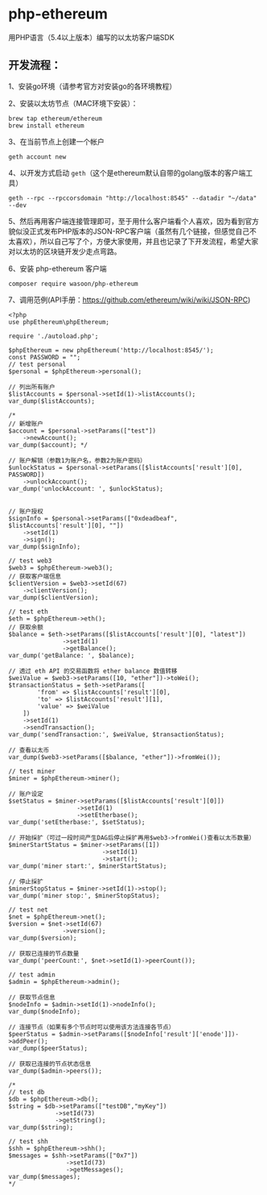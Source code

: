 # php-ethereum
用PHP语言（5.4以上版本）编写的以太坊客户端SDK

## 开发流程：
1、安装go环境（请参考官方对安装go的各环境教程）

2、安装以太坊节点（MAC环境下安装）：

    brew tap ethereum/ethereum
    brew install ethereum

3、在当前节点上创建一个帐户
    
    geth account new

4、以开发方式启动 `geth`（这个是ethereum默认自带的golang版本的客户端工具）
    
    geth --rpc --rpccorsdomain "http://localhost:8545" --datadir "~/data" --dev
    
5、然后再用客户端连接管理即可，至于用什么客户端看个人喜欢，因为看到官方貌似没正式发布PHP版本的JSON-RPC客户端（虽然有几个链接，但感觉自己不太喜欢），所以自己写了个，方便大家使用，并且也记录了下开发流程，希望大家对以太坊的区块链开发少走点弯路。

6、安装 php-ethereum 客户端
    
    composer require wasoon/php-ethereum
    
7、调用范例(API手册：https://github.com/ethereum/wiki/wiki/JSON-RPC)

    <?php
    use phpEthereum\phpEthereum;
    
    require './autoload.php';
    
    $phpEthereum = new phpEthereum('http://localhost:8545/');
    const PASSWORD = "";
    // test personal
    $personal = $phpEthereum->personal();
    
    // 列出所有账户
    $listAccounts = $personal->setId(1)->listAccounts();
    var_dump($listAccounts);
    
    /*
    // 新增账户
    $account = $personal->setParams(["test"])
        ->newAccount();
    var_dump($account); */
    
    // 账户解锁（参数1为账户名，参数2为账户密码）
    $unlockStatus = $personal->setParams([$listAccounts['result'][0], PASSWORD])
        ->unlockAccount();
    var_dump('unlockAccount: ', $unlockStatus);
    
    
    // 账户授权
    $signInfo = $personal->setParams(["0xdeadbeaf", $listAccounts['result'][0], ""])
        ->setId(1)
        ->sign();
    var_dump($signInfo);
    
    // test web3
    $web3 = $phpEthereum->web3();
    // 获取客户端信息
    $clientVersion = $web3->setId(67)
        ->clientVersion();
    var_dump($clientVersion);
    
    // test eth
    $eth = $phpEthereum->eth();
    // 获取余额
    $balance = $eth->setParams([$listAccounts['result'][0], "latest"])
                   ->setId(1)
                   ->getBalance();
    var_dump('getBalance: ', $balance);
    
    // 透过 eth API 的交易函数将 ether balance 数值转移
    $weiValue = $web3->setParams([10, "ether"])->toWei();
    $transactionStatus = $eth->setParams([
            'from' => $listAccounts['result'][0],
            'to' => $listAccounts['result'][1],
            'value' => $weiValue
        ])
        ->setId(1)
        ->sendTransaction();
    var_dump('sendTransaction:', $weiValue, $transactionStatus);
    
    // 查看以太币
    var_dump($web3->setParams([$balance, "ether"])->fromWei());
    
    // test miner
    $miner = $phpEthereum->miner();
    
    // 账户设定
    $setStatus = $miner->setParams([$listAccounts['result'][0]])
                       ->setId(1)
                       ->setEtherbase();
    var_dump('setEtherbase:', $setStatus);
    
    // 开始採扩（可过一段时间产生DAG后停止採扩再用$web3->fromWei()查看以太币数量）
    $minerStartStatus = $miner->setParams([1])
                              ->setId(1)
                              ->start();
    var_dump('miner start:', $minerStartStatus);
    
    // 停止採扩
    $minerStopStatus = $miner->setId(1)->stop();
    var_dump('miner stop:', $minerStopStatus);
    
    // test net
    $net = $phpEthereum->net();
    $version = $net->setId(67)
                   ->version();
    var_dump($version);
    
    // 获取已连接的节点数量
    var_dump('peerCount:', $net->setId(1)->peerCount());
    
    // test admin
    $admin = $phpEthereum->admin();
    
    // 获取节点信息
    $nodeInfo = $admin->setId(1)->nodeInfo();
    var_dump($nodeInfo);
    
    // 连接节点（如果有多个节点时可以使用该方法连接各节点）
    $peerStatus = $admin->setParams([$nodeInfo['result']['enode']])->addPeer();
    var_dump($peerStatus);
    
    // 获取已连接的节点状态信息
    var_dump($admin->peers());
    
    /*
    // test db
    $db = $phpEthereum->db();
    $string = $db->setParams(["testDB","myKey"])
                 ->setId(73)
                 ->getString();
    var_dump($string);
    
    // test shh
    $shh = $phpEthereum->shh();
    $messages = $shh->setParams(["0x7"])
                    ->setId(73)
                    ->getMessages();
    var_dump($messages);
    */

